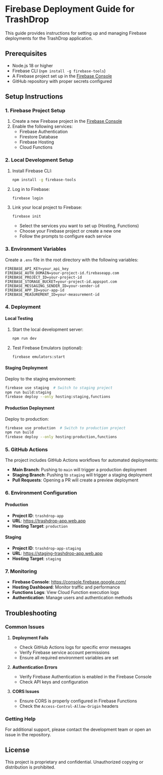 # Firebase Deployment Guide for TrashDrop

This guide provides instructions for setting up and managing Firebase deployments for the TrashDrop application.

## Prerequisites

- Node.js 18 or higher
- Firebase CLI (`npm install -g firebase-tools`)
- A Firebase project set up in the [Firebase Console](https://console.firebase.google.com/)
- GitHub repository with proper secrets configured

## Setup Instructions

### 1. Firebase Project Setup

1. Create a new Firebase project in the [Firebase Console](https://console.firebase.google.com/)
2. Enable the following services:
   - Firebase Authentication
   - Firestore Database
   - Firebase Hosting
   - Cloud Functions

### 2. Local Development Setup

1. Install Firebase CLI:
   ```bash
   npm install -g firebase-tools
   ```

2. Log in to Firebase:
   ```bash
   firebase login
   ```

3. Link your local project to Firebase:
   ```bash
   firebase init
   ```
   - Select the services you want to set up (Hosting, Functions)
   - Choose your Firebase project or create a new one
   - Follow the prompts to configure each service

### 3. Environment Variables

Create a `.env` file in the root directory with the following variables:

```env
FIREBASE_API_KEY=your_api_key
FIREBASE_AUTH_DOMAIN=your-project-id.firebaseapp.com
FIREBASE_PROJECT_ID=your-project-id
FIREBASE_STORAGE_BUCKET=your-project-id.appspot.com
FIREBASE_MESSAGING_SENDER_ID=your-sender-id
FIREBASE_APP_ID=your-app-id
FIREBASE_MEASUREMENT_ID=your-measurement-id
```

### 4. Deployment

#### Local Testing

1. Start the local development server:
   ```bash
   npm run dev
   ```

2. Test Firebase Emulators (optional):
   ```bash
   firebase emulators:start
   ```

#### Staging Deployment

Deploy to the staging environment:

```bash
firebase use staging  # Switch to staging project
npm run build:staging
firebase deploy --only hosting:staging,functions
```

#### Production Deployment

Deploy to production:

```bash
firebase use production  # Switch to production project
npm run build
firebase deploy --only hosting:production,functions
```

### 5. GitHub Actions

The project includes GitHub Actions workflows for automated deployments:

- **Main Branch**: Pushing to `main` will trigger a production deployment
- **Staging Branch**: Pushing to `staging` will trigger a staging deployment
- **Pull Requests**: Opening a PR will create a preview deployment

### 6. Environment Configuration

#### Production
- **Project ID**: `trashdrop-app`
- **URL**: https://trashdrop-app.web.app
- **Hosting Target**: `production`

#### Staging
- **Project ID**: `trashdrop-app-staging`
- **URL**: https://staging-trashdrop-app.web.app
- **Hosting Target**: `staging`

### 7. Monitoring

- **Firebase Console**: https://console.firebase.google.com/
- **Hosting Dashboard**: Monitor traffic and performance
- **Functions Logs**: View Cloud Function execution logs
- **Authentication**: Manage users and authentication methods

## Troubleshooting

### Common Issues

1. **Deployment Fails**
   - Check GitHub Actions logs for specific error messages
   - Verify Firebase service account permissions
   - Ensure all required environment variables are set

2. **Authentication Errors**
   - Verify Firebase Authentication is enabled in the Firebase Console
   - Check API keys and configuration

3. **CORS Issues**
   - Ensure CORS is properly configured in Firebase Functions
   - Check the `Access-Control-Allow-Origin` headers

### Getting Help

For additional support, please contact the development team or open an issue in the repository.

## License

This project is proprietary and confidential. Unauthorized copying or distribution is prohibited.
